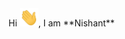 <div align = "centre"> Hi <img src="https://raw.githubusercontent.com/ABSphreak/ABSphreak/master/gifs/Hi.gif" width="30px">, I am **Nishant** </div>
